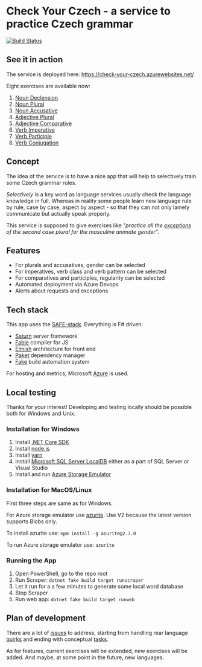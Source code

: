 # Check Your Czech - a service to practice Czech grammar

[![Build Status](https://psfinaki.visualstudio.com/Check%20Your%20Czech/_apis/build/status/Check%20Your%20Czech%20X?branchName=master)](https://psfinaki.visualstudio.com/Check%20Your%20Czech/_build/latest?definitionId=2&branchName=master)

## See it in action

The service is deployed here: https://check-your-czech.azurewebsites.net/

Eight exercises are available now:
1. [Noun Declension](https://check-your-czech.azurewebsites.net/#nouns-declension)
2. [Noun Plural](https://check-your-czech.azurewebsites.net/#nouns-plurals)
3. [Noun Accusative](https://check-your-czech.azurewebsites.net/#nouns-accusatives)
4. [Adjective Plural](https://check-your-czech.azurewebsites.net/#adjectives-plurals)
5. [Adjective Comparative](https://check-your-czech.azurewebsites.net/#adjecitves-comparatives)
6. [Verb Imperative](https://check-your-czech.azurewebsites.net/#verbs-imperatives)
7. [Verb Participle](https://check-your-czech.azurewebsites.net/#verbs-participles)
8. [Verb Conjugation](https://check-your-czech.azurewebsites.net/#verbs-conjugation)

## Concept

The idea of the service is to have a nice app that will help to selectively train some Czech grammar rules. 

*Selectively* is a key word as language services usually check the language knowledge in full. Whereas in reality some people learn new language rule by rule, case by case, aspect by aspect - so that they can not only lamely communicate but actually speak properly.

This service is supposed to give exercises like *"practice all the [exceptions](http://prirucka.ujc.cas.cz/?id=227) of the second case plural for the masculine animate gender"*.

## Features

- For plurals and accusatives, gender can be selected
- For imperatives, verb class and verb pattern can be selected
- For comparatives and participles, regularity can be selected
- Automated deployment via Azure Devops
- Alerts about requests and exceptions

## Tech stack

This app uses the [SAFE-stack](https://safe-stack.github.io/). Everything is F# driven: 
- [Saturn](https://saturnframework.org/docs/) server framework
- [Fable](https://fable.io/) compiler for JS
- [Elmish](https://elmish.github.io/elmish/) architecture for front end
- [Paket](https://fsprojects.github.io/Paket/) dependency manager
- [Fake](https://fake.build/) build automation system

For hosting and metrics, Microsoft [Azure](https://azure.microsoft.com/en-us/) is used.

## Local testing

Thanks for your interest! Developing and testing locally should be possible both for Windows and Unix.

### Installation for Windows
1. Install [.NET Core SDK](https://dotnet.microsoft.com/download)
2. Install [node.js](https://nodejs.org/)
3. Install [yarn](https://yarnpkg.com/en/)
4. Install [Microsoft SQL Server LocalDB](https://docs.microsoft.com/en-us/sql/database-engine/configure-windows/sql-server-2016-express-localdb?view=sql-server-2017#try-it-out) either as a part of SQL Server or Visual Studio
5. Install and run [Azure Storage Emulator](https://go.microsoft.com/fwlink/?linkid=717179&clcid=0x409)

### Installation for MacOS/Linux
First three steps are same as for Windows.

For Azure storage emulator use [azurite](https://github.com/azure/azurite). Use V2 because the latest version supports Blobs only.

To install azurite use: `npm install -g azurite@2.7.0`

To run Azure storage emulator use: `azurite`

### Running the App
1. Open PowerShell, go to the repo root
2. Run Scraper: `dotnet fake build target runscraper`
3. Let it run for a a few minutes to generate some local word database
4. Stop Scraper
5. Run web app: `dotnet fake build target runweb`

## Plan of development

There are a lot of [issues](https://github.com/psfinaki/CheckYourCzech/issues) to address, starting from handling rear language [quirks](https://github.com/psfinaki/CheckYourCzech/issues/173) and ending with conceptual [tasks](https://github.com/psfinaki/CheckYourCzech/issues/153). 

As for features, current exercises will be extended, new exercises will be added. 
And maybe, at some point in the future, new languages.
 
